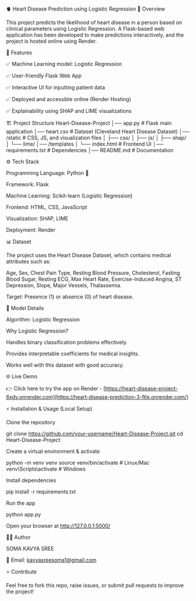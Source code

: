 🫀 Heart Disease Prediction using Logistic Regression 📌 Overview

This project predicts the likelihood of heart disease in a person based on clinical parameters using Logistic Regression. A Flask-based web application has been developed to make predictions interactively, and the project is hosted online using Render.

🚀 Features

✅ Machine Learning model: Logistic Regression

✅ User-friendly Flask Web App

✅ Interactive UI for inputting patient data

✅ Deployed and accessible online (Render Hosting)

✅ Explainability using SHAP and LIME visualizations

🏗️ Project Structure Heart-Disease-Project │── app.py # Flask main application
│── heart.csv # Dataset (Cleveland Heart Disease Dataset)
│── /static # CSS, JS, and visualization files
│ ├── css/
│ ├── js/
│ ├── shap/
│ └── lime/
│── /templates
│ └── index.html # Frontend UI
│── requirements.txt # Dependencies
│── README.md # Documentation

⚙️ Tech Stack

Programming Language: Python 🐍

Framework: Flask

Machine Learning: Scikit-learn (Logistic Regression)

Frontend: HTML, CSS, JavaScript

Visualization: SHAP, LIME

Deployment: Render

📊 Dataset

The project uses the Heart Disease Dataset, which contains medical attributes such as:

Age, Sex, Chest Pain Type, Resting Blood Pressure, Cholesterol, Fasting Blood Sugar, Resting ECG, Max Heart Rate, Exercise-Induced Angina, ST Depression, Slope, Major Vessels, Thalassemia.

Target: Presence (1) or absence (0) of heart disease.

🔮 Model Details

Algorithm: Logistic Regression

Why Logistic Regression?

Handles binary classification problems effectively.

Provides interpretable coefficients for medical insights.

Works well with this dataset with good accuracy.

🌐 Live Demo

👉 Click here to try the app on Render - [https://heart-disease-project-6xdv.onrender.com](https://heart-disease-prediction-3-ftle.onrender.com/)

⚡ Installation & Usage (Local Setup)

Clone the repository

git clone https://github.com/your-username/Heart-Disease-Project.git cd Heart-Disease-Project

Create a virtual environment & activate

python -m venv venv source venv/bin/activate # Linux/Mac venv\Scripts\activate # Windows

Install dependencies

pip install -r requirements.txt

Run the app

python app.py

Open your browser at http://127.0.0.1:5000/

👨‍💻 Author

SOMA KAVYA SREE


📧 Email: kavyasreesoma1@gmail.com


⭐ Contribute

Feel free to fork this repo, raise issues, or submit pull requests to improve the project!
